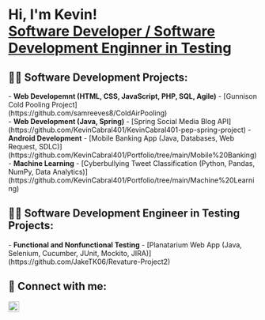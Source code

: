 <h1>Hi, I'm Kevin! <br/><a href="">Software Developer / Software Development Enginner in Testing</a></h1>

<h2>👨‍💻 Software Development Projects:</h2>
- <b>Web Developemnt (HTML, CSS, JavaScript, PHP, SQL, Agile)</b>
  - [Gunnison Cold Pooling Project]<br>(https://github.com/samreeves8/ColdAirPooling)<br>
- <b>Web Development (Java, Spring)</b>
  - [Spring Social Media Blog API]<br>(https://github.com/KevinCabral401/KevinCabral401-pep-spring-project)
- <b>Android Development</b>
  - [Mobile Banking App (Java, Databases, Web Request, SDLC)](https://github.com/KevinCabral401/Portfolio/tree/main/Mobile%20Banking) <br>
- <b>Machine Learning</b>
  - [Cyberbullying Tweet Classification (Python, Pandas, NumPy, Data Analytics)](https://github.com/KevinCabral401/Portfolio/tree/main/Machine%20Learning)<br>
<h2>👨‍💻 Software Development Engineer in Testing Projects:</h2>
- <b>Functional and Nonfunctional Testing</b>
  - [Planatarium Web App (Java, Selenium, Cucumber, JUnit, Mockito, JIRA)](https://github.com/JakeTK06/Revature-Project2)<br>

<h2> 🤳 Connect with me:</h2>

[<img align="left" alt="KevinCabral | LinkedIn" width="22px" src="https://cdn.jsdelivr.net/npm/simple-icons@v3/icons/linkedin.svg" />][linkedin]

[linkedin]: https://www.linkedin.com/in/kevin-cabral401/

<!--
**joshmadakor1/joshmadakor1** is a ✨ _special_ ✨ repository because its `README.md` (this file) appears on your GitHub profile.

Here are some ideas to get you started:

- 🔭 I’m currently working on ...
- 🌱 I’m currently learning ...
- 👯 I’m looking to collaborate on ...
- 🤔 I’m looking for help with ...
- 💬 Ask me about ...
- 📫 How to reach me: ...
- 😄 Pronouns: ...
- ⚡ Fun fact: ...
-->
